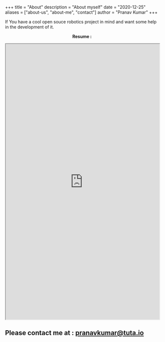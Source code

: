 +++
title = "About"
description = "About myself"
date = "2020-12-25"
aliases = ["about-us", "about-me", "contact"]
author = "Pranav Kumar"
+++

If You have a cool open souce robotics project in mind and want some help in the development of it.  

<p align="center">
<b>Resume :</b>
</p>

<iframe src="https://drive.google.com/file/d/1Z61ZhJWqCK8pFAiZJzSlyzumnD83A6BH/preview" style="width:100%; height:900px;"></iframe>

## Please contact me at : pranavkumar@tuta.io
